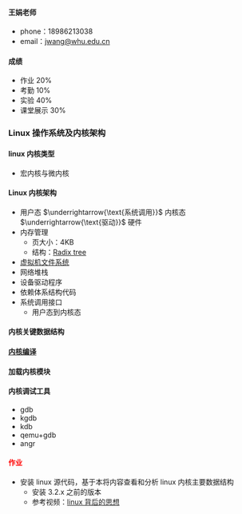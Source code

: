 #### 王娟老师

- phone：18986213038
- email：jwang@whu.edu.cn



#### 成绩

- 作业 20%
- 考勤 10%
- 实验 40%
- 课堂展示 30%





### Linux 操作系统及内核架构



#### linux 内核类型

- 宏内核与微内核



#### Linux 内核架构

- 用户态 $\underrightarrow{\text{系统调用}}$ 内核态 $\underrightarrow{\text{驱动}}$ 硬件
- 内存管理
  - 页大小：4KB
  - 结构：[Radix tree](https://en.wikipedia.org/wiki/Radix_tree)
- [虚拟机文件系统](https://en.wikipedia.org/wiki/Virtual_file_system)
- 网络堆栈
- 设备驱动程序
- 依赖体系结构代码
- 系统调用接口
  - 用户态到内核态



#### 内核关键数据结构



#### [内核编译](https://www.cyberciti.biz/tips/compiling-linux-kernel-26.html)



#### 加载内核模块



#### 内核调试工具

- gdb
- kgdb
- kdb
- qemu+gdb
- angr



#### <font color="red">作业</font>

- 安装 linux 源代码，基于本将内容查看和分析 linux 内核主要数据结构
  - 安装 3.2.x 之前的版本
  - 参考视频：[linux 背后的思想](https://www.bilibili.com/video/av96811154/)



